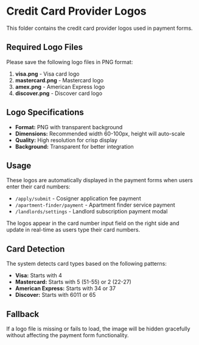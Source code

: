 # Credit Card Provider Logos

This folder contains the credit card provider logos used in payment forms.

## Required Logo Files

Please save the following logo files in PNG format:

1. **visa.png** - Visa card logo
2. **mastercard.png** - Mastercard logo  
3. **amex.png** - American Express logo
4. **discover.png** - Discover card logo

## Logo Specifications

- **Format:** PNG with transparent background
- **Dimensions:** Recommended width 60-100px, height will auto-scale
- **Quality:** High resolution for crisp display
- **Background:** Transparent for better integration

## Usage

These logos are automatically displayed in the payment forms when users enter their card numbers:

- `/apply/submit` - Cosigner application fee payment
- `/apartment-finder/payment` - Apartment finder service payment  
- `/landlords/settings` - Landlord subscription payment modal

The logos appear in the card number input field on the right side and update in real-time as users type their card numbers.

## Card Detection

The system detects card types based on the following patterns:

- **Visa:** Starts with 4
- **Mastercard:** Starts with 5 (51-55) or 2 (22-27)
- **American Express:** Starts with 34 or 37
- **Discover:** Starts with 6011 or 65

## Fallback

If a logo file is missing or fails to load, the image will be hidden gracefully without affecting the payment form functionality.

